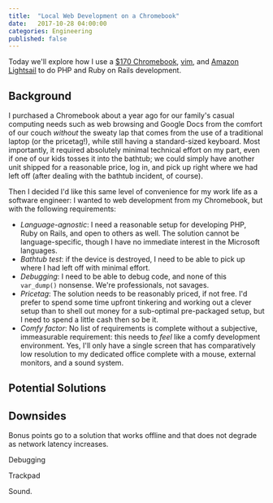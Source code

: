 ```yaml
---
title:  "Local Web Development on a Chromebook"
date:   2017-10-28 04:00:00
categories: Engineering
published: false
---
```

Today we'll explore how I use a [$170 Chromebook][chromebook], [vim][vim], and [Amazon Lightsail][lightsail] to do PHP and Ruby on Rails development.

## Background
I purchased a Chromebook about a year ago for our family's casual computing needs such as web browsing and Google Docs from the comfort of our couch _without_ the sweaty lap that comes from the use of a traditional laptop (or the pricetag!), while still having a standard-sized keyboard. Most importantly, it required absolutely minimal technical effort on my part, even if one of our kids tosses it into the bathtub; we could simply have another unit shipped for a reasonable price, log in, and pick up right where we had left off (after dealing with the bathtub incident, of course). 

Then I decided I'd like this same level of convenience for my work life as a software engineer: I wanted to web development from my Chromebook, but with the following requirements:
* *Language-agnostic*: I need a reasonable setup for developing PHP, Ruby on Rails, and open to others as well. The solution cannot be language-specific, though I have no immediate interest in the Microsoft languages.
* *Bathtub test*: if the device is destroyed, I need to be able to pick up where I had left off with minimal effort.
* *Debugging*: I need to be able to debug code, and none of this `var_dump()` nonsense. We're professionals, not savages.
* *Pricetag*: The solution needs to be reasonably priced, if not free. I'd prefer to spend some time upfront tinkering and working out a clever setup than to shell out money for a sub-optimal pre-packaged setup, but I need to spend a little cash then so be it.
* *Comfy factor*: No list of requirements is complete without a subjective, immeasurable requirement: this needs to _feel_ like a comfy development environment. Yes, I'll only have a single screen that has comparatively low resolution to my dedicated office complete with a mouse, external monitors, and a sound system.

## Potential Solutions




## 





## Downsides

Bonus points go to a solution that works offline and that does not degrade as network latency increases. 

Debugging

Trackpad

Sound.





[chromebook]: http://a.co/8zhnwZW
[vim]: http://www.vim.org/
[lightsail]: https://amazonlightsail.com/

